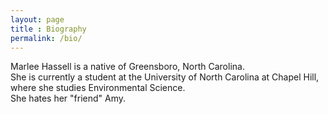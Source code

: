 ```yaml
---
layout: page
title : Biography
permalink: /bio/
---
```


<p>
Marlee Hassell is a native of Greensboro, North Carolina. <br>
She is currently a student at the University of North Carolina at Chapel Hill, <br> 
where she studies Environmental Science. <br>
She hates her "friend" Amy. 
</p>